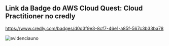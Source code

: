 ## Link da Badge do AWS Cloud Quest: Cloud Practitioner no credly

https://www.credly.com/badges/d0d3f9e3-8cf7-46e1-a85f-567c3b33ba78

![evidenciauno](../Evidências/Cloud_Quest.png)
